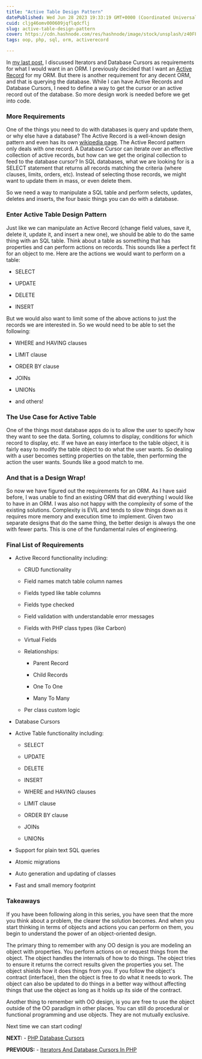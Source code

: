 ```yaml
---
title: "Active Table Design Pattern"
datePublished: Wed Jun 28 2023 19:33:19 GMT+0000 (Coordinated Universal Time)
cuid: cljg46omv000609jqflqdcflj
slug: active-table-design-pattern
cover: https://cdn.hashnode.com/res/hashnode/image/stock/unsplash/z40FFxn34SY/upload/f9a096c19fd07ee2ff8a6c6dcb60c462.jpeg
tags: oop, php, sql, orm, activerecord

---
```


In [my last post](https://blog.phpfui.com/iterators-and-database-cursors-in-php), I discussed Iterators and Database Cursors as requirements for what I would want in an ORM. I previously decided that I want an [Active Record](https://blog.phpfui.com/zen-and-the-art-of-class-design) for my ORM. But there is another requirement for any decent ORM, and that is querying the database. While I can have Active Records and Database Cursors, I need to define a way to get the cursor or an active record out of the database. So more design work is needed before we get into code.

### More Requirements

One of the things you need to do with databases is query and update them, or why else have a database? The Active Record is a well-known design pattern and even has its own [wikipedia page](https://en.wikipedia.org/wiki/Active_record_pattern). The Active Record pattern only deals with one record. A Database Cursor can iterate over an effective collection of active records, but how can we get the original collection to feed to the database cursor? In SQL databases, what we are looking for is a SELECT statement that returns all records matching the criteria (where clauses, limits, orders, etc). Instead of selecting those records, we might want to update them in mass, or even delete them.

So we need a way to manipulate a SQL table and perform selects, updates, deletes and inserts, the four basic things you can do with a database.

### Enter Active Table Design Pattern

Just like we can manipulate an Active Record (change field values, save it, delete it, update it, and insert a new one), we should be able to do the same thing with an SQL table. Think about a table as something that has properties and can perform actions on records. This sounds like a perfect fit for an object to me. Here are the actions we would want to perform on a table:

* SELECT
    
* UPDATE
    
* DELETE
    
* INSERT
    

But we would also want to limit some of the above actions to just the records we are interested in. So we would need to be able to set the following:

* WHERE and HAVING clauses
    
* LIMIT clause
    
* ORDER BY clause
    
* JOINs
    
* UNIONs
    
* and others!
    

### The Use Case for Active Table

One of the things most database apps do is to allow the user to specify how they want to see the data. Sorting, columns to display, conditions for which record to display, etc. If we have an easy interface to the table object, it is fairly easy to modify the table object to do what the user wants. So dealing with a user becomes setting properties on the table, then performing the action the user wants. Sounds like a good match to me.

### And that is a Design Wrap!

So now we have figured out the requirements for an ORM. As I have said before, I was unable to find an existing ORM that did everything I would like to have in an ORM. I was also not happy with the complexity of some of the existing solutions. Complexity is EVIL and tends to slow things down as it requires more memory and execution time to implement. Given two separate designs that do the same thing, the better design is always the one with fewer parts. This is one of the fundamental rules of engineering.

### Final List of Requirements

* Active Record functionality including:
    
    * CRUD functionality
        
    * Field names match table column names
        
    * Fields typed like table columns
        
    * Fields type checked
        
    * Field validation with understandable error messages
        
    * Fields with PHP class types (like Carbon)
        
    * Virtual Fields
        
    * Relationships:
        
        * Parent Record
            
        * Child Records
            
        * One To One
            
        * Many To Many
            
    * Per class custom logic
        
* Database Cursors
    
* Active Table functionality including:
    
    * SELECT
        
    * UPDATE
        
    * DELETE
        
    * INSERT
        
    * WHERE and HAVING clauses
        
    * LIMIT clause
        
    * ORDER BY clause
        
    * JOINs
        
    * UNIONs
        
* Support for plain text SQL queries
    
* Atomic migrations
    
* Auto generation and updating of classes
    
* Fast and small memory footprint
    

### Takeaways

If you have been following along in this series, you have seen that the more you think about a problem, the clearer the solution becomes. And when you start thinking in terms of objects and actions you can perform on them, you begin to understand the power of an object-oriented design.

The primary thing to remember with any OO design is you are modeling an object with properties. You perform actions on or request things from the object. The object handles the internals of how to do things. The object tries to ensure it returns the correct results given the properties you set. The object shields how it does things from you. If you follow the object's contract (interface), then the object is free to do what it needs to work. The object can also be updated to do things in a better way without affecting things that use the object as long as it holds up its side of the contract.

Another thing to remember with OO design, is you are free to use the object outside of the OO paradigm in other places. You can still do procedural or functional programming and use objects. They are not mutually exclusive.

Next time we can start coding!

**NEXT:** - [PHP Database Cursors](https://blog.phpfui.com/php-database-cursors)

**PREVIOUS:** - [Iterators And Database Cursors In PHP](https://blog.phpfui.com/iterators-and-database-cursors-in-php)